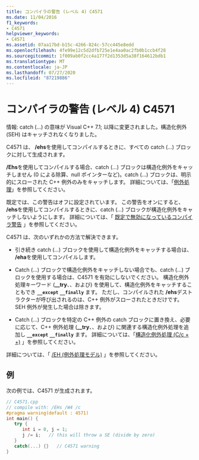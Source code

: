 ```yaml
---
title: コンパイラの警告 (レベル 4) C4571
ms.date: 11/04/2016
f1_keywords:
- C4571
helpviewer_keywords:
- C4571
ms.assetid: 07aa17bd-b15c-4266-824c-57cc445e8edd
ms.openlocfilehash: 4fe99e12c5d2dfb725e1e4aa0ac2fb0b1ccb4f28
ms.sourcegitcommit: 1f009ab0f2cc4a177f2d1353d5a38f164612bdb1
ms.translationtype: MT
ms.contentlocale: ja-JP
ms.lasthandoff: 07/27/2020
ms.locfileid: "87219886"
---
```

# <a name="compiler-warning-level-4-c4571"></a>コンパイラの警告 (レベル 4) C4571

情報: catch (...) の意味が Visual C++ 7.1; 以降に変更されました。構造化例外 (SEH) はキャッチされなくなりました。

C4571 は、 **/ehs**を使用してコンパイルするときに、すべての catch (...) ブロックに対して生成されます。

**/Ehs**を使用してコンパイルする場合、catch (...) ブロックは構造化例外をキャッチしません (0 による除算、null ポインターなど)。catch (...) ブロックは、明示的にスローされた C++ 例外のみをキャッチします。  詳細については、「[例外処理](../../cpp/exception-handling-in-visual-cpp.md)」を参照してください。

既定では、この警告はオフに設定されています。  この警告をオンにすると、 **/ehs**を使用してコンパイルするときに、catch (...) ブロックが構造化例外をキャッチしないようにします。  詳細については、「 [既定で無効になっているコンパイラ警告](../../preprocessor/compiler-warnings-that-are-off-by-default.md) 」を参照してください。

C4571 は、次のいずれかの方法で解決できます。

- 引き続き catch (...) ブロックを使用して構造化例外をキャッチする場合は、 **/eha**を使用してコンパイルします。

- Catch (...) ブロックで構造化例外をキャッチしない場合でも、catch (...) ブロックを使用する場合は、C4571 を有効にしないでください。  構造化例外処理キーワード (**__try**、、および) を使用して、構造化例外をキャッチすることもでき **`__except`** **`__finally`** ます。  ただし、コンパイルされた **/ehs**デストラクターが呼び出されるのは、C++ 例外がスローされたときだけです。 SEH 例外が発生した場合は除きます。

- Catch (...) ブロックを特定の C++ 例外の catch ブロックに置き換え、必要に応じて、C++ 例外処理 (**__try**、、および) に関連する構造化例外処理を追加し **`__except`** **`__finally`** ます。  詳細については、「[構造化例外処理 (C/c + +)](../../cpp/structured-exception-handling-c-cpp.md) 」を参照してください。

詳細については、「 [/EH (例外処理モデル)](../../build/reference/eh-exception-handling-model.md) 」を参照してください。

## <a name="example"></a>例

次の例では、C4571 が生成されます。

```cpp
// C4571.cpp
// compile with: /EHs /W4 /c
#pragma warning(default : 4571)
int main() {
   try {
      int i = 0, j = 1;
      j /= i;   // this will throw a SE (divide by zero)
   }
   catch(...) {}   // C4571 warning
}
```
